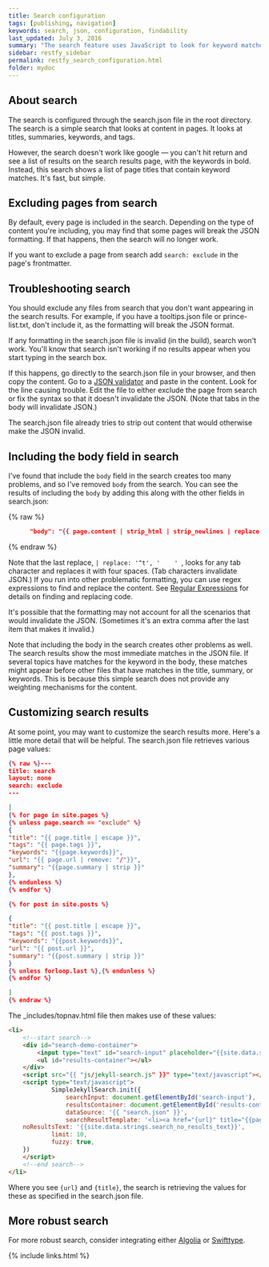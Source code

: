 ```yaml
---
title: Search configuration
tags: [publishing, navigation]
keywords: search, json, configuration, findability
last_updated: July 3, 2016
summary: "The search feature uses JavaScript to look for keyword matches in a JSON file. The results show instant matches, but it doesn't provide a search results page like Google. Also, sometimes invalid formatting can break the JSON file."
sidebar: restfy_sidebar
permalink: restfy_search_configuration.html
folder: mydoc
---
```


## About search
The search is configured through the search.json file in the root directory. The search is a simple search that looks at content in pages. It looks at titles, summaries, keywords, and tags.

However, the search doesn't work like google &mdash; you can't hit return and see a list of results on the search results page, with the keywords in bold. Instead, this search shows a list of page titles that contain keyword matches. It's fast, but simple.

## Excluding pages from search

By default, every page is included in the search. Depending on the type of content you're including, you may find that some pages will break the JSON formatting. If that happens, then the search will no longer work.

If you want to exclude a page from search add `search: exclude` in the page's frontmatter.

## Troubleshooting search

You should exclude any files from search that you don't want appearing in the search results. For example, if you have a tooltips.json file or prince-list.txt, don't include it, as the formatting will break the JSON format.

If any formatting in the search.json file is invalid (in the build), search won't work. You'll know that search isn't working if no results appear when you start typing in the search box.

If this happens, go directly to the search.json file in your browser, and then copy the content. Go to a [JSON validator](http://jsonlint.com/) and paste in the content. Look for the line causing trouble. Edit the file to either exclude the page from search or fix the syntax so that it doesn't invalidate the JSON. (Note that tabs in the body will invalidate JSON.)

The search.json file already tries to strip out content that would otherwise make the JSON invalid.

## Including the body field in search
I've found that include the `body` field in the search creates too many problems, and so I've removed `body` from the search. You can see the results of including the `body` by adding this along with the other fields in search.json:

{% raw %}
```json
      "body": "{{ page.content | strip_html | strip_newlines | replace: '\', '\\\\' | replace: '"', '\\"' | replace: '	', '    '  }}",
```
{% endraw %}

Note that the last replace, `| replace: '^t', '    ' `, looks for any tab character and replaces it with four spaces. (Tab characters invalidate JSON.) If you run into other problematic formatting, you can use regex expressions to find and replace the content. See [Regular Expressions](http://www.ultraedit.com/support/tutorials_power_tips/ultraedit/regular_expressions.html) for details on finding and replacing code.

It's possible that the formatting may not account for all the scenarios that would invalidate the JSON. (Sometimes it's an extra comma after the last item that makes it invalid.)

Note that including the body in the search creates other problems as well. The search results show the most immediate matches in the JSON file. If several topics have matches for the keyword in the body, these matches might appear before other files that have matches in the title, summary, or keywords. This is because this simple search does not provide any weighting mechanisms for the content.

## Customizing search results

At some point, you may want to customize the search results more. Here's a little more detail that will be helpful. The search.json file retrieves various page values:

```json
{% raw %}---
title: search
layout: none
search: exclude
---

[
{% for page in site.pages %}
{% unless page.search == "exclude" %}
{
"title": "{{ page.title | escape }}",
"tags": "{{ page.tags }}",
"keywords": "{{page.keywords}}",
"url": "{{ page.url | remove: "/"}}",
"summary": "{{page.summary | strip }}"
},
{% endunless %}
{% endfor %}

{% for post in site.posts %}

{
"title": "{{ post.title | escape }}",
"tags": "{{ post.tags }}",
"keywords": "{{post.keywords}}",
"url": "{{ post.url }}",
"summary": "{{post.summary | strip }}"
}
{% unless forloop.last %},{% endunless %}
{% endfor %}

]
{% endraw %}
```

The \_includes/topnav.html file then makes use of these values:

```html
<li>
    <!--start search-->
    <div id="search-demo-container">
        <input type="text" id="search-input" placeholder="{{site.data.strings.search_placeholder_text}}">
        <ul id="results-container"></ul>
    </div>
    <script src="{{ "js/jekyll-search.js" }}" type="text/javascript"></script>
    <script type="text/javascript">
            SimpleJekyllSearch.init({
                searchInput: document.getElementById('search-input'),
                resultsContainer: document.getElementById('results-container'),
                dataSource: '{{ "search.json" }}',
                searchResultTemplate: '<li><a href="{url}" title="{{page.title | replace: "'", "\"}}">{title}</a></li>',
    noResultsText: '{{site.data.strings.search_no_results_text}}',
            limit: 10,
            fuzzy: true,
    })
    </script>
    <!--end search-->
</li>
```

Where you see `{url}` and `{title}`, the search is retrieving the values for these as specified in the search.json file.

## More robust search

For more robust search, consider integrating either [Algolia](http://algolia.com) or [Swifttype](http://swiftype.com).

{% include links.html %}
